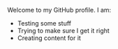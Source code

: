 Welcome to my GitHub profile. I am:

* Testing some stuff
* Trying to make sure I get it right
* Creating content for it
